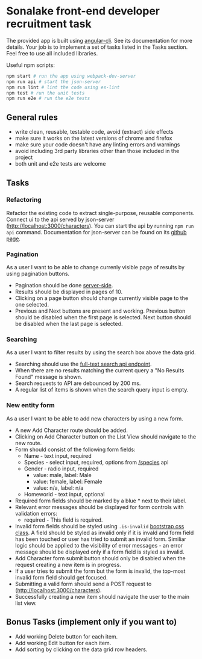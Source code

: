 # Sonalake front-end developer recruitment task

The provided app is built using [angular-cli](https://github.com/angular/angular-cli). See its documentation for more details. Your job is to implement a set of tasks listed in the Tasks section. Feel free to use all included libraries.

Useful npm scripts:

```bash
npm start # run the app using webpack-dev-server
npm run api # start the json-server
npm run lint # lint the code using es-lint
npm test # run the unit tests
npm run e2e # run the e2e tests
```

## General rules

- write clean, reusable, testable code, avoid (extract) side effects
- make sure it works on the latest versions of chrome and firefox
- make sure your code doesn't have any linting errors and warnings
- avoid including 3rd party libraries other than those included in the project
- both unit and e2e tests are welcome

## Tasks

### Refactoring

Refactor the existing code to extract single-purpose, reusable components. Connect ui to the api served by json-server ([http://localhost:3000/characters](http://localhost:3000/characters)). You can start the api by running `npm run api` command. Documentation for json-server can be found on its [github page](https://github.com/typicode/json-server).

### Pagination

As a user I want to be able to change currenly visible page of results by using pagination buttons.

- Pagination should be done [server-side](https://github.com/typicode/json-server#paginate).
- Results should be displayed in pages of 10.
- Clicking on a page button should change currently visible page to the one selected.
- Previous and Next buttons are present and working. Previous button should be disabled when the first page is selected. Next button should be disabled when the last page is selected.

### Searching

As a user I want to filter results by using the search box above the data grid.

- Searching should use the [full-text search api endpoint](https://github.com/typicode/json-server#full-text-search).
- When there are no results matching the current query a "No Results Found" message is shown.
- Search requests to API are debounced by 200 ms.
- A regular list of items is shown when the search query input is empty.

### New entity form

As a user I want to be able to add new characters by using a new form.

- A new Add Character route should be added.
- Clicking on Add Character button on the List View should navigate to the new route.
- Form should consist of the following form fields:
  - Name - text input, required
  - Species - select input, required, options from [/species](http://localhost:3000/species) api
  - Gender - radio input, required
    - value: male, label: Male
    - value: female, label: Female
    - value: n/a, label: n/a
  - Homeworld - text input, optional
- Required form fields should be marked by a blue \* next to their label.
- Relevant error messages should be displayed for form controls with validation errors:
  - required - This field is required.
- Invalid form fields should be styled using `.is-invalid` [bootstrap css class](https://getbootstrap.com/docs/4.1/components/forms/#server-side). A field should be styled as invalid only if it is invald and form field has been touched or user has tried to submit an invalid form. Similiar logic should be applied to the visibility of error messages - an error message should be displayed only if a form field is styled as invalid.
- Add Character form submit button should only be disabled when the request creating a new item is in progress.
- If a user tries to submit the form but the form is invalid, the top-most invalid form field should get focused.
- Submitting a valid form should send a POST request to ([http://localhost:3000/characters](http://localhost:3000/characters)).
- Successfully creating a new item should navigate the user to the main list view.

## Bonus Tasks (implement only if you want to)

- Add working Delete button for each item.
- Add working Edit button for each item.
- Add sorting by clicking on the data grid row headers.
